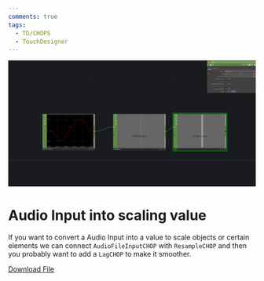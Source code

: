 ```yaml
---
comments: true
tags:
  - TD/CHOPS
  - TouchDesigner
---
```


![AudioInputScalingValue](./img/AudioInputIntoScalingValue.png)

# Audio Input into scaling value

If you want to convert a Audio Input into a value to scale objects or certain elements
we can connect `AudioFileInputCHOP` with `ResampleCHOP` and then you probably want
to add a `LagCHOP` to make it smoother.

[Download File](./files/ConvertAudioInputScalingValue.tox)
